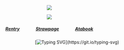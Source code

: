 ⠀<div align="center">


![](https://komarev.com/ghpvc/?username=DivineMachinery&color=FF7F51&style=plastic&label=Visitors+!&base=1730)


![](https://files.catbox.moe/3z8pg7.gif)
##### [Rentry](https://rentry.co/FujiwaranoMoku)ㅤㅤㅤㅤ[Strawpage](https://medangel.straw.page/)ㅤㅤㅤㅤ[Atabook](https://lampert.atabook.org/)

ㅤㅤㅤㅤㅤㅤㅤㅤㅤㅤㅤㅤㅤ⠀[![Typing SVG](https://readme-typing-svg.demolab.com?font=Playfair+Display&size=16&pause=1000&color=FF7F51&width=435&lines=sign+my+strawpage%E2%A0%80%26%E2%A0%80atabook%E2%A0%80!)](https://git.io/typing-svg)
